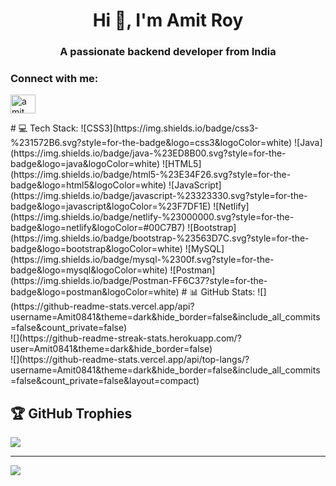 <h1 align="center">Hi 👋, I'm Amit Roy</h1>
<h3 align="center">A passionate backend developer from India</h3>

<h3 align="left">Connect with me:</h3>
<p align="left">
<a href="https://linkedin.com/in/amit roy" target="blank"><img align="center" src="https://raw.githubusercontent.com/rahuldkjain/github-profile-readme-generator/master/src/images/icons/Social/linked-in-alt.svg" alt="amit roy" height="30" width="40" /></a>
</p>
# 💻 Tech Stack:
![CSS3](https://img.shields.io/badge/css3-%231572B6.svg?style=for-the-badge&logo=css3&logoColor=white) ![Java](https://img.shields.io/badge/java-%23ED8B00.svg?style=for-the-badge&logo=java&logoColor=white) ![HTML5](https://img.shields.io/badge/html5-%23E34F26.svg?style=for-the-badge&logo=html5&logoColor=white) ![JavaScript](https://img.shields.io/badge/javascript-%23323330.svg?style=for-the-badge&logo=javascript&logoColor=%23F7DF1E) ![Netlify](https://img.shields.io/badge/netlify-%23000000.svg?style=for-the-badge&logo=netlify&logoColor=#00C7B7) ![Bootstrap](https://img.shields.io/badge/bootstrap-%23563D7C.svg?style=for-the-badge&logo=bootstrap&logoColor=white) ![MySQL](https://img.shields.io/badge/mysql-%2300f.svg?style=for-the-badge&logo=mysql&logoColor=white) ![Postman](https://img.shields.io/badge/Postman-FF6C37?style=for-the-badge&logo=postman&logoColor=white)
# 📊 GitHub Stats:
![](https://github-readme-stats.vercel.app/api?username=Amit0841&theme=dark&hide_border=false&include_all_commits=false&count_private=false)<br/>
![](https://github-readme-streak-stats.herokuapp.com/?user=Amit0841&theme=dark&hide_border=false)<br/>
![](https://github-readme-stats.vercel.app/api/top-langs/?username=Amit0841&theme=dark&hide_border=false&include_all_commits=false&count_private=false&layout=compact)

## 🏆 GitHub Trophies
![](https://github-profile-trophy.vercel.app/?username=Amit0841&theme=radical&no-frame=false&no-bg=true&margin-w=4)

---
[![](https://visitcount.itsvg.in/api?id=Amit0841&icon=0&color=0)](https://visitcount.itsvg.in)

<!-- Proudly created with GPRM ( https://gprm.itsvg.in ) -->
